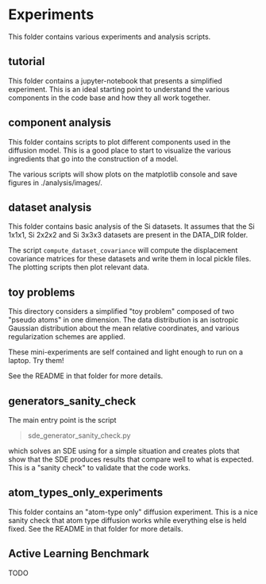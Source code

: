 # Experiments

This folder contains various experiments and analysis scripts.


## tutorial
This folder contains a jupyter-notebook that presents a simplified experiment. This is an ideal
starting point to understand the various components in the code base and how they all work together.


## component analysis
This folder contains scripts to plot different components used in the diffusion model. This is a good
place to start to visualize the various ingredients that go into the construction of a model.

The various scripts will show plots on the matplotlib console and save figures in ./analysis/images/.


## dataset analysis
This folder contains basic analysis of the Si datasets. It assumes that the Si 1x1x1, Si 2x2x2 and Si 3x3x3
datasets are present in the DATA_DIR folder.

The script `compute_dataset_covariance` will compute the displacement covariance matrices for these datasets
and write them in local pickle files. The plotting scripts then plot relevant data.

## toy problems

This directory considers a simplified "toy problem" composed of two "pseudo atoms" in one dimension. 
The data distribution is an isotropic Gaussian distribution about the mean relative coordinates, and 
various regularization schemes are applied.

These mini-experiments are self contained and light enough to run on a laptop. Try them!

See the README in that folder for more details.


## generators_sanity_check
The main entry point is the script
> sde_generator_sanity_check.py

which solves an SDE using for a simple situation and creates plots that show that the
SDE produces results that compare well to what is expected. This is a "sanity check" to
validate that the code works.


## atom_types_only_experiments

This folder contains an "atom-type only" diffusion experiment. This is a nice sanity check
that atom type diffusion works while everything else is held fixed. See the README in that folder
for more details.


## Active Learning Benchmark
TODO